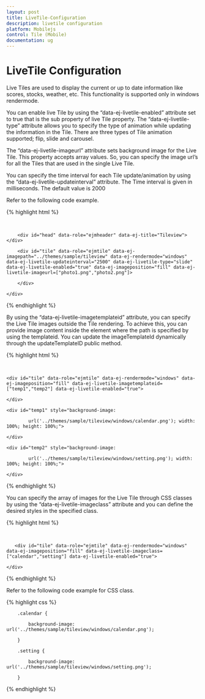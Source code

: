 ```yaml
---
layout: post
title: LiveTile-Configuration
description: livetile configuration
platform: Mobilejs
control: Tile (Mobile)
documentation: ug
---
```


# LiveTile Configuration

Live Tiles are used to display the current or up to date information like scores, stocks, weather, etc. This functionality is supported only in windows rendermode. 

You can enable live Tile by using the “data-ej-livetile-enabled” attribute set to true that is the sub property of live Tile property. The “data-ej-livetile-type” attribute allows you to specify the type of animation while updating the information in the Tile. There are three types of Tile animation supported; flip, slide and carousel.

The “data-ej-livetile-imageurl” attribute sets background image for the Live Tile. This property accepts array values. So, you can specify the image url’s for all the Tiles that are used in the single Live Tile. 

You can specify the time interval for each Tile update/animation by using the “data-ej-livetile-updateinterval” attribute. The Time interval is given in milliseconds. The default value is 2000

Refer to the following code example.

{% highlight html %}

   <div style="margin-top:45px;">

        <div id="head" data-role="ejmheader" data-ej-title="Tileview"></div>

        <div id="tile" data-role="ejmtile" data-ej-imagepath="../themes/sample/tileview" data-ej-rendermode="windows" data-ej-livetile-updateinterval="2500" data-ej-livetile-type="slide" data-ej-livetile-enabled="true" data-ej-imageposition="fill" data-ej-livetile-imageurl=["photo1.png","photo2.png"]>

        </div>

    </div>
	
{% endhighlight %}

By using the “data-ej-livetile-imagetemplateid” attribute, you can specify the Live Tile images outside the Tile rendering. To achieve this, you can provide image content inside the element where the path is specified by using the templateid. You can update the imageTemplateId dynamically through the updateTemplateID public method.

{% highlight html %}

<div style="margin-top:45px;">

    <div id="tile" data-role="ejmtile" data-ej-rendermode="windows" data-ej-imageposition="fill" data-ej-livetile-imagetemplateid=["temp1","temp2"] data-ej-livetile-enabled="true">

    </div>

</div>

    <div id="temp1" style="background-image:

            url('../themes/sample/tileview/windows/calendar.png'); width: 100%; height: 100%;">

    </div>

    <div id="temp2" style="background-image:

            url('../themes/sample/tileview/windows/setting.png'); width: 100%; height: 100%;">

    </div>
	
{% endhighlight %}

You can specify the array of images for the Live Tile through CSS classes by using the “data-ej-livetile-imageclass” attribute and you can define the desired styles in the specified class.

{% highlight html %}

   <div style="margin-top:45px;">
   
       <div id="tile" data-role="ejmtile" data-ej-rendermode="windows" data-ej-imageposition="fill" data-ej-livetile-imageclass=["calendar","setting"] data-ej-livetile-enabled="true">

    </div>

</div>

{% endhighlight %}

Refer to the following code example for CSS class.

{% highlight css %}

        .calendar {

            background-image: url('../themes/sample/tileview/windows/calendar.png');

        }

        .setting {

            background-image: url('../themes/sample/tileview/windows/setting.png');

        }

{% endhighlight %}